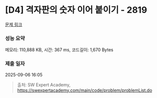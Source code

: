 # [D4] 격자판의 숫자 이어 붙이기 - 2819 

[문제 링크](https://swexpertacademy.com/main/code/problem/problemDetail.do?contestProbId=AV7I5fgqEogDFAXB) 

### 성능 요약

메모리: 110,888 KB, 시간: 367 ms, 코드길이: 1,670 Bytes

### 제출 일자

2025-09-06 16:05



> 출처: SW Expert Academy, https://swexpertacademy.com/main/code/problem/problemList.do